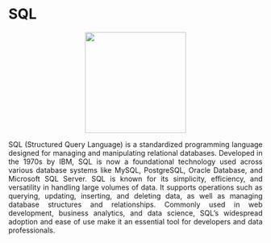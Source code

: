 # SQL
<div align="center">
  <img src="https://cdn.jsdelivr.net/gh/devicons/devicon@latest/icons/sqldeveloper/sqldeveloper-original.svg" width="200" height="auto">
</div>
<p align="justify"> SQL (Structured Query Language) is a standardized programming language designed for managing and manipulating relational databases. Developed in the 1970s by IBM, SQL is now a foundational technology used across various database systems like MySQL, PostgreSQL, Oracle Database, and Microsoft SQL Server. SQL is known for its simplicity, efficiency, and versatility in handling large volumes of data. It supports operations such as querying, updating, inserting, and deleting data, as well as managing database structures and relationships. Commonly used in web development, business analytics, and data science, SQL’s widespread adoption and ease of use make it an essential tool for developers and data professionals. </p>
